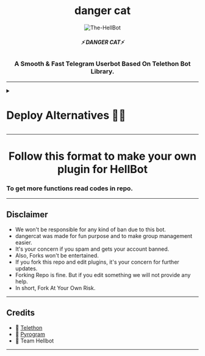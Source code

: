 <h1 align="center">
  <b>danger cat</b>
</h1>

<p align="center">
  <img src="https://te.legra.ph/file/fd0c3c2201447746fd1d0.jpg" alt="The-HellBot">
</p>

<h6 align="center">
  <b>⚡ DANGER CAT⚡</b>
</h6>

<h3 align="center">
  <b>A Smooth & Fast Telegram Userbot Based On Telethon Bot Library.</b>
</h3>

-----

<details><summary><h1><b>Deploy Alternatives 🥷🏻</h1></b></summary>

  - 
    [![Deploy to Koyeb](https://www.koyeb.com/static/images/deploy/button.svg)](https://app.koyeb.com/deploy?type=git&repository=github.com/dangerbots/Userbotnew-T&branch=master&name=hellbot-koyeb&run_command=bash+runkoyeb&env[APP_ID]&env[API_HASH]&env[BOT_TOKEN]&env[HELLBOT_SESSION]&env[DATABASE_URL])

</details>

-----

<h1 align="center">
  <b>Follow this format to make your own plugin for HellBot</b>
</h1>



### To get more functions read codes in repo.

------

## Disclaimer
- We won't be responsible for any kind of ban due to this bot.
- dangercat was made for fun purpose and to make group management easier.
- It's your concern if you spam and gets your account banned.
- Also, Forks won't be entertained.
- If you fork this repo and edit plugins, it's your concern for further updates.
- Forking Repo is fine. But if you edit something we will not provide any help.
- In short, Fork At Your Own Risk.

------
## Credits

- 💖 [Telethon](https://github.com/LonamiWebs/Telethon)
- 💖 [Pyrogram](https://github.com/Pyrogram/Pyrogram)
- 💖 Team Hellbot

------
